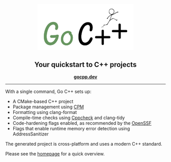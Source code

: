 <div class="title-block" style="text-align: center;" align="center">

<p><img title="Go C++ logo" src="Resources/gocpp.png" width="300"></p>

## Your quickstart to C++ projects

**[gocpp.dev]**

[gocpp.dev]: https://gocpp.dev

</div>

---

With a single command, Go C++ sets up:

- A CMake-based C++ project
- Package management using [CPM](https://github.com/cpm-cmake/CPM.cmake)
- Formatting using clang-format
- Compile-time checks using [Cppcheck](https://cppcheck.sourceforge.io/) and clang-tidy
- Code-hardening flags enabled, as recommended by the [OpenSSF](https://best.openssf.org/Compiler-Hardening-Guides/Compiler-Options-Hardening-Guide-for-C-and-C++.html)
- Flags that enable runtime memory error detection using AddressSanitizer

The generated project is cross-platform and uses a modern C++ standard.

Please see the [homepage](https://gocpp.dev) for a quick overview.
